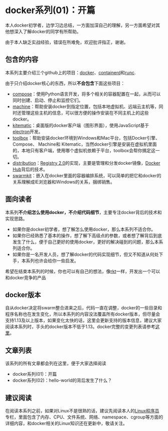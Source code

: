 # docker系列(01)：开篇

本人docker初学者，边学习边总结，一方面加深自己的理解，另一方面希望对其他想深入了解docker的同学有所帮助。

由于本人缺乏实战经验，错误在所难免，欢迎批评指正，谢谢。

## 包含的内容
本系列主要介绍三个github上的项目：[docker](https://github.com/docker/docker)、[containerd](https://github.com/containerd/containerd)和[runc](https://github.com/opencontainers/runc).

由于只介绍docker核心的东西，所以**不会包含**下面这些项目：

* [compose](https://github.com/docker/compose)：使用Python语言开发，将多个相关的容器配置在一起，从而可以同时创建、启动、停止和监控它们。
* [machine](https://github.com/docker/machine)：帮助安装docker到指定位置，包括本地虚拟机、远端云主机等，同时还管理这些主机的信息，可以很方便的操作安装在不同主机上的这些docker。
* [kitematic](https://github.com/docker/kitematic)：桌面版的docker客户端（图形界面），使用JavaScript基于[electron](https://electron.atom.io/)开发。
* [toolbox](https://github.com/docker/toolbox)：帮助安装docker环境到Windows和Mac平台，包括Docker引擎、Compose、 Machine和 Kitematic，当然docker引擎是安装在虚拟机里面的，本地只有客户端，使用哪个虚拟机依赖于平台，toolbox会帮你搞定这一切。
* [distribution](https://github.com/docker/distribution)：[Registry 2.0](https://github.com/docker/distribution/blob/master/docs/spec/api.md)的实现，主要是管理和分发docker镜像，[Docker Hub](https://hub.docker.com/)背后的技术。
* [swarmkit](https://github.com/docker/swarmkit)：嵌入在docker里面的容器编排系统，可以简单的把它和docker的关系理解成IE浏览器和Windows的关系，捆绑销售。

## 面向读者

本系列**不介绍怎么使用docker，不介绍代码细节**，主要专注docker背后的技术和实现思路。

* 如果你是docker初学者，想了解怎么使用docker，那么本系列不适合你。
* 如果你已经熟悉了基本的操作，想了解下高级点的参数，或者想了解背后到底发生了什么，便于自己更好的使用docker，更好的解决碰到的问题，那么本系列适合你。
* 如果你是一名开发人员，想了解docker的代码实现细节，但又不知道从何处下手，本系列也许会给你一些启发。

希望在结束本系列的时候，你也可以有自己的想法，像[rkt](https://github.com/coreos/rkt)一样，开发出一个可以和docker竞争的产品

## docker版本
自从docker决定将swarm整合进来之后，代码一直在调整，docker的一些目录和程序名称也在发生变化，所以本系列的内容没法覆盖所有docker版本，但尽量会支持1.13及以上版本，如果变化太快的话，这里会更新支持的版本信息，建议大家阅读本系列时，手头的docker版本不低于1.13。docker完整的变更列表请参考[这里](https://github.com/docker/docker/blob/master/CHANGELOG.md)。

## 文章列表
该系列的所有文章都会列在这里，便于大家选择阅读

* docker系列(01)：开篇
* docker系列(02)：hello-world的背后发生了什么？

## 建议阅读
在阅读本系列之前，如果对Linux不是很熟的话，建议先阅读本人的[Linux程序员](https://segmentfault.com/blog/wuyangchun)专栏，里面包含了内存、CPU、文件系统、网络、namespace、cgroup等方面的详细内容，和docker相关的Linux知识还在更新中，敬请关注。



